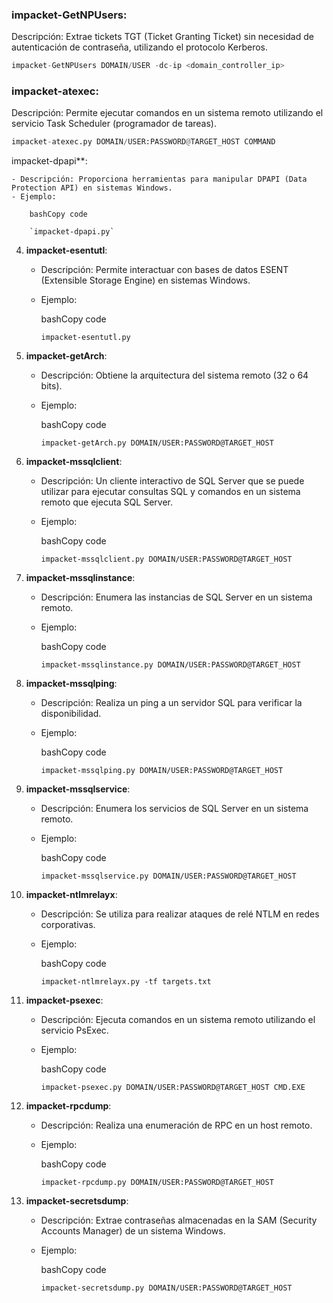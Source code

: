 ### impacket-GetNPUsers:
Descripción: Extrae tickets TGT (Ticket Granting Ticket) sin necesidad de autenticación de contraseña, utilizando el protocolo Kerberos.
```python
impacket-GetNPUsers DOMAIN/USER -dc-ip <domain_controller_ip>
```
### impacket-atexec:
Descripción: Permite ejecutar comandos en un sistema remoto utilizando el servicio Task Scheduler (programador de tareas).
```python
impacket-atexec.py DOMAIN/USER:PASSWORD@TARGET_HOST COMMAND
```
impacket-dpapi**:
    
    - Descripción: Proporciona herramientas para manipular DPAPI (Data Protection API) en sistemas Windows.
    - Ejemplo:
        
        bashCopy code
        
        `impacket-dpapi.py`
        
4. **impacket-esentutl**:
    
    - Descripción: Permite interactuar con bases de datos ESENT (Extensible Storage Engine) en sistemas Windows.
    - Ejemplo:
        
        bashCopy code
        
        `impacket-esentutl.py`
        
5. **impacket-getArch**:
    
    - Descripción: Obtiene la arquitectura del sistema remoto (32 o 64 bits).
    - Ejemplo:
        
        bashCopy code
        
        `impacket-getArch.py DOMAIN/USER:PASSWORD@TARGET_HOST`
        
6. **impacket-mssqlclient**:
    
    - Descripción: Un cliente interactivo de SQL Server que se puede utilizar para ejecutar consultas SQL y comandos en un sistema remoto que ejecuta SQL Server.
    - Ejemplo:
        
        bashCopy code
        
        `impacket-mssqlclient.py DOMAIN/USER:PASSWORD@TARGET_HOST`
        
7. **impacket-mssqlinstance**:
    
    - Descripción: Enumera las instancias de SQL Server en un sistema remoto.
    - Ejemplo:
        
        bashCopy code
        
        `impacket-mssqlinstance.py DOMAIN/USER:PASSWORD@TARGET_HOST`
        
8. **impacket-mssqlping**:
    
    - Descripción: Realiza un ping a un servidor SQL para verificar la disponibilidad.
    - Ejemplo:
        
        bashCopy code
        
        `impacket-mssqlping.py DOMAIN/USER:PASSWORD@TARGET_HOST`
        
9. **impacket-mssqlservice**:
    
    - Descripción: Enumera los servicios de SQL Server en un sistema remoto.
    - Ejemplo:
        
        bashCopy code
        
        `impacket-mssqlservice.py DOMAIN/USER:PASSWORD@TARGET_HOST`
        
10. **impacket-ntlmrelayx**:
    
    - Descripción: Se utiliza para realizar ataques de relé NTLM en redes corporativas.
    - Ejemplo:
        
        bashCopy code
        
        `impacket-ntlmrelayx.py -tf targets.txt`
        
11. **impacket-psexec**:
    
    - Descripción: Ejecuta comandos en un sistema remoto utilizando el servicio PsExec.
    - Ejemplo:
        
        bashCopy code
        
        `impacket-psexec.py DOMAIN/USER:PASSWORD@TARGET_HOST CMD.EXE`
        
12. **impacket-rpcdump**:
    
    - Descripción: Realiza una enumeración de RPC en un host remoto.
    - Ejemplo:
        
        bashCopy code
        
        `impacket-rpcdump.py DOMAIN/USER:PASSWORD@TARGET_HOST`
        
13. **impacket-secretsdump**:
    
    - Descripción: Extrae contraseñas almacenadas en la SAM (Security Accounts Manager) de un sistema Windows.
    - Ejemplo:
        
        bashCopy code
        
        `impacket-secretsdump.py DOMAIN/USER:PASSWORD@TARGET_HOST`
